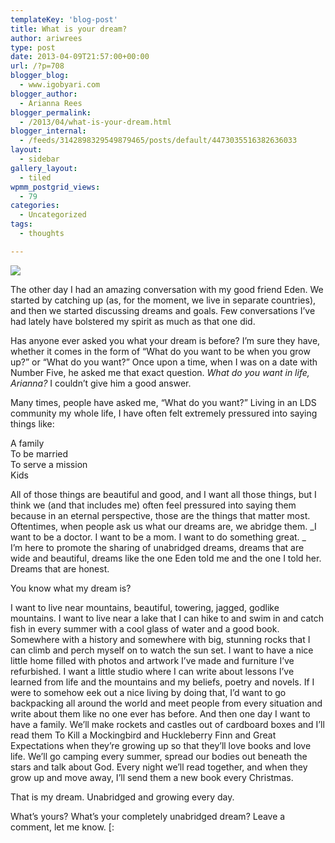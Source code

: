 ```yaml
---
templateKey: 'blog-post'
title: What is your dream?
author: ariwrees
type: post
date: 2013-04-09T21:57:00+00:00
url: /?p=708
blogger_blog:
  - www.igobyari.com
blogger_author:
  - Arianna Rees
blogger_permalink:
  - /2013/04/what-is-your-dream.html
blogger_internal:
  - /feeds/3142898329549879465/posts/default/4473035516382636033
layout:
  - sidebar
gallery_layout:
  - tiled
wpmm_postgrid_views:
  - 79
categories:
  - Uncategorized
tags:
  - thoughts

---
```

[![](http://www.igobyari.com/wp-content/uploads/2013/04/tumblr_mc1zyxiITO1rz5xjjo1_5001.png)](http://www.igobyari.com/wp-content/uploads/2013/04/tumblr_mc1zyxiITO1rz5xjjo1_5001.png)

The other day I had an amazing conversation with my good friend Eden. We started by catching up (as, for the moment, we live in separate countries), and then we started discussing dreams and goals. Few conversations I’ve had lately have bolstered my spirit as much as that one did.

Has anyone ever asked you what your dream is before? I’m sure they have, whether it comes in the form of “What do you want to be when you grow up?” or “What do you want?” Once upon a time, when I was on a date with Number Five, he asked me that exact question. _What do you want in life, Arianna?_ I couldn’t give him a good answer.

Many times, people have asked me, “What do you want?” Living in an LDS community my whole life, I have often felt extremely pressured into saying things like:

A family  
To be married  
To serve a mission  
Kids

All of those things are beautiful and good, and I want all those things, but I think we (and that includes me) often feel pressured into saying them because in an eternal perspective, those are the things that matter most. Oftentimes, when people ask us what our dreams are, we abridge them. _I want to be a doctor. I want to be a mom. I want to do something great. _  
I’m here to promote the sharing of unabridged dreams, dreams that are wide and beautiful, dreams like the one Eden told me and the one I told her. Dreams that are honest.

You know what my dream is?

I want to live near mountains, beautiful, towering, jagged, godlike mountains. I want to live near a lake that I can hike to and swim in and catch fish in every summer with a cool glass of water and a good book. Somewhere with a history and somewhere with big, stunning rocks that I can climb and perch myself on to watch the sun set. I want to have a nice little home filled with photos and artwork I’ve made and furniture I’ve refurbished. I want a little studio where I can write about lessons I’ve learned from life and the mountains and my beliefs, poetry and novels. If I were to somehow eek out a nice living by doing that, I’d want to go backpacking all around the world and meet people from every situation and write about them like no one ever has before. And then one day I want to have a family. We’ll make rockets and castles out of cardboard boxes and I’ll read them To Kill a Mockingbird and Huckleberry Finn and Great Expectations when they’re growing up so that they’ll love books and love life. We’ll go camping every summer, spread our bodies out beneath the stars and talk about God. Every night we’ll read together, and when they grow up and move away, I’ll send them a new book every Christmas.   
  
That is my dream. Unabridged and growing every day.   
  
What’s yours? What’s your completely unabridged dream? Leave a comment, let me know. \[: